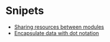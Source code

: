 # Snipets

- [Sharing resources between modules](Sharing%20resources%20between%20modules.md)
- [Encapsulate data with dot notation](Encapsulate%20data%20with%20dot%20notation.md)

